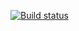 [![Build status](https://ci.appveyor.com/api/projects/status/u6p2hb16p0uj5geu?svg=true)](https://ci.appveyor.com/project/demmysabel/carddelivery)
